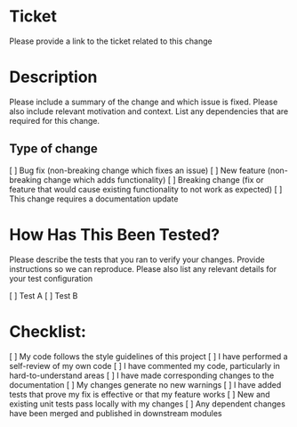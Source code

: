 # Ticket

Please provide a link to the ticket related to this change

# Description

Please include a summary of the change and which issue is fixed. Please also include relevant motivation and context. List any dependencies that are required for this change.

## Type of change

[ ] Bug fix (non-breaking change which fixes an issue)
[ ] New feature (non-breaking change which adds functionality)
[ ] Breaking change (fix or feature that would cause existing functionality to not work as expected)
[ ] This change requires a documentation update

# How Has This Been Tested?

Please describe the tests that you ran to verify your changes. Provide instructions so we can reproduce. Please also list any relevant details for your test configuration

[ ] Test A
[ ] Test B

# Checklist:

[ ] My code follows the style guidelines of this project
[ ] I have performed a self-review of my own code
[ ] I have commented my code, particularly in hard-to-understand areas
[ ] I have made corresponding changes to the documentation
[ ] My changes generate no new warnings
[ ] I have added tests that prove my fix is effective or that my feature works
[ ] New and existing unit tests pass locally with my changes
[ ] Any dependent changes have been merged and published in downstream modules